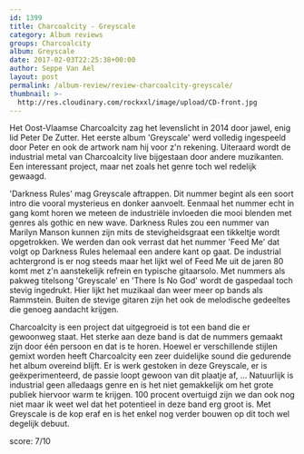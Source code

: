 ```yaml
---
id: 1399
title: Charcoalcity - Greyscale
category: Album reviews
groups: Charcoalcity
album: Greyscale
date: 2017-02-03T22:25:38+00:00
author: Seppe Van Ael
layout: post
permalink: /album-review/review-charcoalcity-greyscale/
thumbnail: >-
  http://res.cloudinary.com/rockxxl/image/upload/CD-front.jpg
---
```

Het Oost-Vlaamse Charcoalcity zag het levenslicht in 2014 door jawel, enig lid Peter De Zutter. Het eerste album 'Greyscale' werd volledig ingespeeld door Peter en ook de artwork nam hij voor z'n rekening. Uiteraard wordt de industrial metal van Charcoalcity live bijgestaan door andere muzikanten. Een interessant project, maar net zoals het genre toch wel redelijk gewaagd.

'Darkness Rules' mag Greyscale aftrappen. Dit nummer begint als een soort intro die vooral mysterieus en donker aanvoelt. Eenmaal het nummer echt in gang komt horen we meteen de industriële invloeden die mooi blenden met genres als gothic en new wave. Darkness Rules zou een nummer van Marilyn Manson kunnen zijn mits de stevigheidsgraat een tikkeltje wordt opgetrokken. We werden dan ook verrast dat het nummer 'Feed Me' dat volgt op Darkness Rules helemaal een andere kant op gaat. De industrial achtergrond is er nog steeds maar het lijkt wel of Feed Me uit de jaren 80 komt met z'n aanstekelijk refrein en typische gitaarsolo. Met nummers als pakweg titelsong 'Greyscale' en 'There Is No God' wordt de gaspedaal toch stevig ingedrukt. Hier lijkt het muzikaal dan weer meer op bands als Rammstein. Buiten de stevige gitaren zijn het ook de melodische gedeeltes die genoeg aandacht krijgen.

Charcoalcity is een project dat uitgegroeid is tot een band die er gewoonweg staat. Het sterke aan deze band is dat de nummers gemaakt zijn door één persoon en dat is te horen. Hoewel er verschillende stijlen gemixt worden heeft Charcoalcity een zeer duidelijke sound die gedurende het album overeind blijft. Er is werk gestoken in deze Greyscale, er is geëxperimenteerd, de passie loopt gewoon van dit plaatje af, &#8230; Natuurlijk is industrial geen alledaags genre en is het niet gemakkelijk om het grote publiek hiervoor warm te krijgen. 100 procent overtuigd zijn we dan ook nog niet maar ik weet wel dat het potentieel in deze band erg groot is. Met Greyscale is de kop eraf en is het enkel nog verder bouwen op dit toch wel degelijk debuut.

score: 7/10
